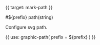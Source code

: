 {{ target: mark-path }}

<!-- IPathMarkSpec -->

#${prefix} path(string)

Configure svg path.

{{ use: graphic-path(
  prefix = ${prefix}
) }}

